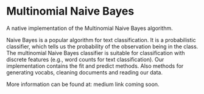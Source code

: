# Multinomial Naive Bayes
A native implementation of the Multinomial Naive Bayes algorithm.

Naive Bayes is a popular algorithm for text classification. It is a probabilistic classifier, which tells us the probability of the observation being in the class.
The multinomial Naive Bayes classifier is suitable for classification with discrete features (e.g., word counts for text classification).
Our implementation contains the fit and predict methods. Also methods for generating vocabs, cleaning documents and reading our data.

More information can be found at: medium link coming soon.
